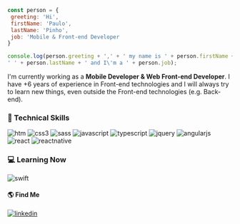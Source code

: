 ```javascript
const person = {
 greeting: 'Hi',
 firstName: 'Paulo',
 lastName: 'Pinho',
 job: 'Mobile & Front-end Developer
}

console.log(person.greeting + ',' + ' my name is ' + person.firstName +
' ' + person.lastName + ' and I\'m a ' + person.job);
```

I'm currently working as a **Mobile Developer & Web Front-end Developer**.
I have +6 years of experience in Front-end technologies and I will always try to learn new things, even outside the Front-end technologies (e.g. Back-end).

### :rocket: Technical Skills

![htm](https://img.shields.io/badge/-HTML-/?logoColor=white&color=orange&style=for-the-badge&logo=HTML5)
![css3](https://img.shields.io/badge/-CSS-/?logoColor=white&color=blue&style=for-the-badge&logo=CSS3)
![sass](https://img.shields.io/badge/-CSS-/?logoColor=white&color=CD6799&style=for-the-badge&logo=SASS)
![javascript](https://img.shields.io/badge/-Javascript-/?logoColor=white&color=yellow&style=for-the-badge&logo=JAVASCRIPT)
![typescript](https://img.shields.io/badge/-Typescript-/?logoColor=white&color=007acc&style=for-the-badge&logo=TYPESCRIPT)
![jquery](https://img.shields.io/badge/-jQuery-/?logoColor=white&color=0868AC&style=for-the-badge&logo=JQUERY)
![angularjs](https://img.shields.io/badge/-AngularJS-/?logoColor=white&color=dd1b16&style=for-the-badge&logo=ANGULARJS)
![react](https://img.shields.io/badge/-React-/?logoColor=white&color=blue&style=for-the-badge&logo=REACT)
![reactnative](https://img.shields.io/badge/-React%20Native-/?logoColor=white&color=3e9fb9&style=for-the-badge&logo=REACT)

### 💻 Learning Now
 
![swift](https://img.shields.io/badge/-Swift-/?logoColor=white&color=F05138&style=for-the-badge&logo=SWIFT)

#### :earth_americas: Find Me

<a href="https://www.linkedin.com/in/pmafpinho/" target="_blank">![linkedin](https://img.shields.io/badge/-LinkedIn-/?logoColor=white&color=blue&style=for-the-badge&logo=LINKEDIN)</a>
